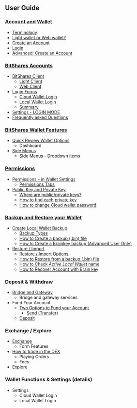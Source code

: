 ## User Guide

### [Account and Wallet](/bbf/user_guide/create_account.md#bitshares-account-and-wallet)
* [Terminology](/bbf/user_guide/create_account.md#terminology)
* [Light wallet or Web wallet?](/bbf/user_guide/create_account.md#light-wallet-or-web-wallet)
* [Create an Account](/bbf/user_guide/create_account.md#create-an-account)
* [Login](/bbf/user_guide/create_account.md#login)
* [Advanced: Create an Account](/bbf/user_guide/create_account.md#advanced-create-an-account)
### [BitShares Accounts](/bbf/user_guide/bitshares_client.md#bitshares-accounts)
- [BitShares Client](/bbf/user_guide/bitshares_client.md#bitshares-client)
   - [Light Client](/bbf/user_guide/bitshares_client.md#light-client)
   - [Web Client](/bbf/user_guide/bitshares_client.md#web-client)
- [Login Forms](/bbf/user_guide/bitshares_client.md#login-forms)
   - [Cloud Wallet Login](/bbf/user_guide/bitshares_client.md#cloud-wallet-login)
   - [Local Wallet Login](/bbf/user_guide/bitshares_client.md#local-wallet-login)
   - [Summary](/bbf/user_guide/bitshares_client.md#summary)
- [Settings - LOGIN MODE](/bbf/user_guide/bitshares_client.md#settings---login-mode)
- [Frequently asked Questions](/bbf/user_guide/bitshares_client.md#frequently-asked-questions)
### [BitShares Wallet Features](/bbf/user_guide/wallet_options1.md#bitshares-wallet-features)
* [Quick Review Wallet Options](/bbf/user_guide/wallet_options1.md#quick-review-wallet-options)
  - Dashboard
* [Side Menus](/bbf/user_guide/wallet_options1.md#side-menus)
  - Side Menus - Dropdown items
### [Permissions](/bbf/user_guide/permissions.md#permissions)
- [Permissions - in Wallet Settings](/bbf/user_guide/permissions.md#permissions---in-wallet-settings)
  - [Permissions Tabs](/bbf/user_guide/permissions.md#permissions-tabs)
- [Public Key and Private Key](/bbf/user_guide/permissions.md#public-key-and-private-key)
  - [Where are public/private keys? ](/bbf/user_guide/permissions.md#where-are-publicprivate-keys)
  - [How to find each private key](/bbf/user_guide/permissions.md#how-to-find-each-private-key)
  - [How to change Cloud wallet password](/bbf/user_guide/permissions.md#how-to-change-cloud-wallet-password)
### [Backup and Restore your Wallet](/bbf/user_guide/backup_local_wallet.md#backups-and-restore-your-wallet)
- [Create Local Wallet Backup](/bbf/user_guide/backup_local_wallet.md#create-local-wallet-backup)
   - [Backup Types](/bbf/user_guide/backup_local_wallet.md#backup-types)
   - [How to Create a backup (.bin) file](/bbf/user_guide/backup_local_wallet.md#how-to-create-a-backup-bin-file)
   - [How to Create a Brainkey backup (Advanced User Only)](/bbf/user_guide/backup_local_wallet.md#how-to-create-a-brainkey-backup-advanced-user-only)
- [Restore / Import](/bbf/user_guide/backup_local_wallet.md#restore--import)
   - [Restore / Import Options](/bbf/user_guide/backup_local_wallet.md#restore--import-options)
   - [How to Restore from a backup (.bin) file](/bbf/user_guide/backup_local_wallet.md#how-to-restore-from-a-backup-bin-file)
   - [How to Check *Active Local Wallet* name](/bbf/user_guide/backup_local_wallet.md#how-to-check-active-local-wallet-backup-file-name)
   - [How to Recover Account with Brain key](/bbf/user_guide/backup_local_wallet.md#how-to-recover-account-with-brain-key)
### Deposit & Withdraw
- [Bridge and Gateway](/bbf/user_guide/bridge_gateway.md#bridge-and-gateway)
  - Bridge and gateway services
- Fund Your Account  
  - [Two Options to Fund your Account](/bbf/user_guide/fund_account.md#two-options-to-fund-your-account)
    - [Send (Transfer)](/bbf/user_guide/fund_account.md#send-transfer)
  - [Deposit](/bbf/user_guide/fund_account.md#deposit)
### Exchange / Explore
  - [Exchange](/bbf/user_guide/dex-exchange-ui.md#exchange)
    - Form Features
  - [How to trade in the DEX](/bbf/user_guide/dex-trading-ui.md#how-to-trade-in-the-dex)
    - Playing Orders
    - Fees
  - [Explore](/bbf/user_guide/dex-explore-ui.md#explore)
### Wallet Functions & Settings (details)
  - Settings
    - Cloud Wallet Login 
    - Local Wallet Login 
    
    
